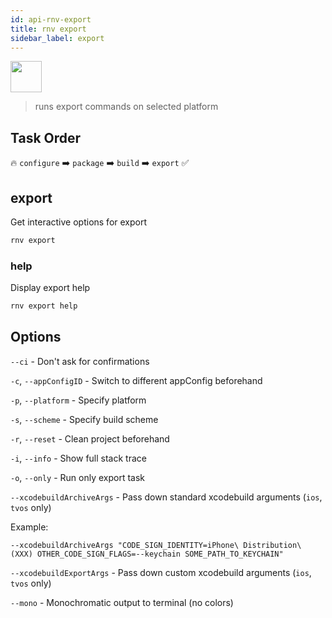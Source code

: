```yaml
---
id: api-rnv-export
title: rnv export
sidebar_label: export
---
```


<img src="https://renative.org/img/ic_cli.png" width=50 height=50 />

> runs export commands on selected platform

## Task Order

🔥 `configure` ➡️ `package` ➡️ `build` ➡️ `export`  ✅

## export

Get interactive options for export

```bash
rnv export
```

### help

Display export help

```bash
rnv export help
```

## Options

`--ci` - Don't ask for confirmations

`-c`, `--appConfigID` - Switch to different appConfig beforehand

`-p`, `--platform` - Specify platform

`-s`, `--scheme` - Specify build scheme

`-r`, `--reset` - Clean project beforehand

`-i`, `--info` - Show full stack trace

`-o`, `--only` - Run only export task

`--xcodebuildArchiveArgs` - Pass down standard xcodebuild arguments (`ios`, `tvos` only)

Example:

`--xcodebuildArchiveArgs "CODE_SIGN_IDENTITY=iPhone\ Distribution\ (XXX) OTHER_CODE_SIGN_FLAGS=--keychain SOME_PATH_TO_KEYCHAIN"`

`--xcodebuildExportArgs` - Pass down custom xcodebuild arguments (`ios`, `tvos` only)

`--mono` - Monochromatic output to terminal (no colors)

